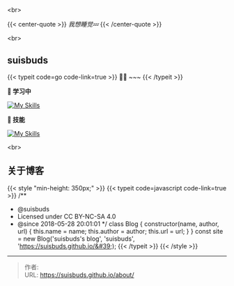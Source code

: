 # 

&lt;br&gt;

{{&lt; center-quote &gt;}}
_我想睡觉💤️_
{{&lt; /center-quote &gt;}}

&lt;br&gt;

## suisbuds

{{&lt; typeit code=go code-link=true &gt;}}
👨‍💻  ~~~
{{&lt; /typeit &gt;}}


**🌱 学习中**

[![My Skills](https://skillicons.dev/icons?i=go)](https://skillicons.dev)

**🚀 技能**

[![My Skills](https://skillicons.dev/icons?i=kotlin,androidstudio,java)](https://skillicons.dev)

&lt;br&gt;

## 关于博客

{{&lt; style &#34;min-height: 350px;&#34; &gt;}}
{{&lt; typeit code=javascript code-link=true &gt;}}
/**
 * @suisbuds
 * Licensed under CC BY-NC-SA 4.0
 * @since 2018-05-28 20:01:01
 */
class Blog {
  constructor(name, author, url) {
    this.name = name;
    this.author = author;
    this.url = url;
  }
}
const site = new Blog(&#39;suisbuds&#39;s blog&#39;, &#39;suisbuds&#39;, &#39;https://suisbuds.github.io/&#39;);
{{&lt; /typeit &gt;}}
{{&lt; /style &gt;}}




---

> 作者:   
> URL: https://suisbuds.github.io/about/  

